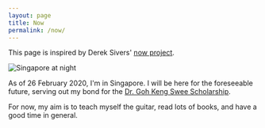```yaml
---
layout: page
title: Now
permalink: /now/
---
```


This page is inspired by Derek Sivers' [now project](https://nownownow.com/).  

![Singapore at night](../assets/img/Singapore.JPG)

As of 26 February 2020, I'm in Singapore. I will be here for the foreseeable future, serving out my bond for the [Dr. Goh Keng Swee Scholarship](https://www.abs.org.sg/dr-goh-keng-swee-scholarship).  

For now, my aim is to teach myself the guitar, read lots of books, and have a good time in general.
